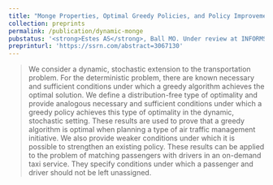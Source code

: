 ```yaml
---
title: "Monge Properties, Optimal Greedy Policies, and Policy Improvement for the Dynamic Stochastic Transportation Problem"
collection: preprints
permalink: /publication/dynamic-monge
pubstatus: '<strong>Estes AS</strong>, Ball MO. Under review at INFORMS Journal on Computing (first revision; major revision)'
preprinturl: 'https://ssrn.com/abstract=3067130'
---
```

> We consider a dynamic, stochastic extension to the transportation problem. For the deterministic problem, there are known necessary and sufficient conditions under which a greedy algorithm achieves the optimal solution. We define a distribution-free type of optimality and provide analogous necessary and sufficient conditions under which a greedy policy achieves this type of optimality in the dynamic, stochastic setting. These results are used to prove that a greedy algorithm is optimal when planning a type of air traffic management initiative. We also provide weaker conditions under which it is possible to strengthen an existing policy. These results can be applied to the problem of matching passengers with drivers in an on-demand taxi service. They specify conditions under which a passenger and driver should not be left unassigned.

